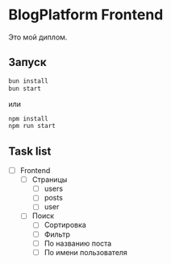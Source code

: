 # BlogPlatform Frontend

Это мой диплом.  

## Запуск
```bash
bun install
bun start
```
или
```bash
npm install
npm run start
```


## Task list
- [ ] Frontend
  - [ ] Страницы
    - [ ] users
    - [ ] posts
    - [ ] user
  - [ ] Поиск
    - [ ] Сортировка
    - [ ] Фильтр
    - [ ] По названию поста
    - [ ] По имени пользователя